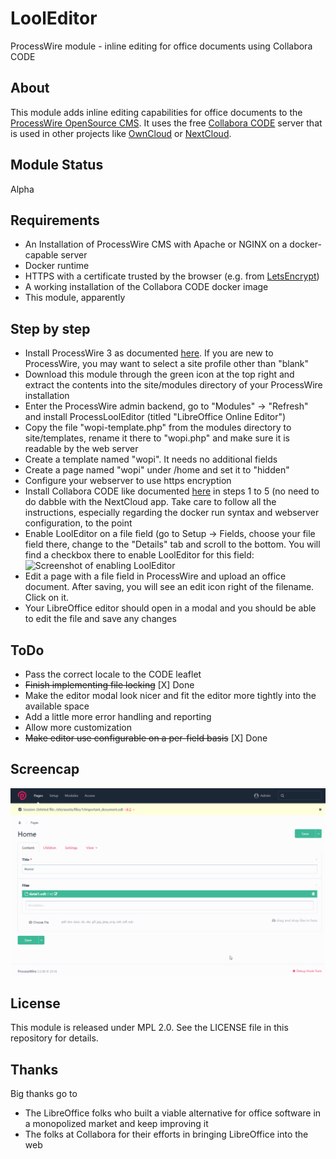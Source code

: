 # LoolEditor
ProcessWire module - inline editing for office documents using Collabora CODE

## About
This module adds inline editing capabilities for office documents to the [ProcessWire OpenSource CMS](https://processwire.com). It uses the free [Collabora CODE](https://www.collaboraoffice.com/code/) server that is used in other projects like [OwnCloud](https://owncloud.org/) or [NextCloud](https://www.nextcloud.com/).

## Module Status
Alpha

## Requirements
- An Installation of ProcessWire CMS with Apache or NGINX on a docker-capable server
- Docker runtime
- HTTPS with a certificate trusted by the browser (e.g. from [LetsEncrypt](https://letsencrypt.org/))
- A working installation of the Collabora CODE docker image
- This module, apparently

## Step by step
- Install ProcessWire 3 as documented [here](https://processwire.com/docs/install/new/). If you are new to ProcessWire, you may want to select a site profile other than "blank"
- Download this module through the green icon at the top right and extract the contents into the site/modules directory of your ProcessWire installation
- Enter the ProcessWire admin backend, go to "Modules" -> "Refresh" and install ProcessLoolEditor (titled "LibreOffice Online Editor")
- Copy the file "wopi-template.php" from the modules directory to site/templates, rename it there to "wopi.php" and make sure it is readable by the web server
- Create a template named "wopi". It needs no additional fields
- Create a page named "wopi" under /home and set it to "hidden"
- Configure your webserver to use https encryption
- Install Collabora CODE like documented [here](https://www.collaboraoffice.com/code/) in steps 1 to 5 (no need to do dabble with the NextCloud app. Take care to follow all the instructions, especially regarding the docker run syntax and webserver configuration, to the point
- Enable LoolEditor on a file field (go to Setup -> Fields, choose your file field there, change to the "Details" tab and scroll to the bottom. You will find a checkbox there to enable LoolEditor for this field:
  ![Screenshot of enabling LoolEditor](https://bitpoet.github.io/img/LoolEnableField.png)
- Edit a page with a file field in ProcessWire and upload an office document. After saving, you will see an edit icon right of the filename. Click on it.
- Your LibreOffice editor should open in a modal and you should be able to edit the file and save any changes

## ToDo
- Pass the correct locale to the CODE leaflet
- ~~Finish implementing file locking~~ [X] Done
- Make the editor modal look nicer and fit the editor more tightly into the available space
- Add a little more error handling and reporting
- Allow more customization
- ~~Make editor use configurable on a per-field basis~~ [X] Done

## Screencap
![Screen capture of LoolEditor](https://raw.githubusercontent.com/BitPoet/bitpoet.github.io/master/img/LoolEditor1.gif)

## License
This module is released under MPL 2.0. See the LICENSE file in this repository for details.

## Thanks
Big thanks go to
- The LibreOffice folks who built a viable alternative for office software in a monopolized market and keep improving it
- The folks at Collabora for their efforts in bringing LibreOffice into the web
